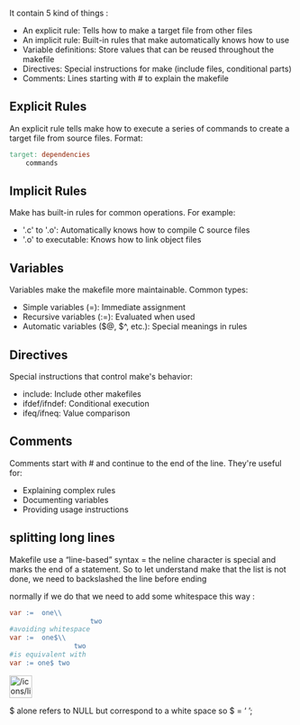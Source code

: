 It contain 5 kind of things :

- An explicit rule: Tells how to make a target file from other files
- An implicit rule: Built-in rules that make automatically knows how to use
- Variable definitions: Store values that can be reused throughout the makefile
- Directives: Special instructions for make (include files, conditional parts)
- Comments: Lines starting with # to explain the makefile

## Explicit Rules

An explicit rule tells make how to execute a series of commands to create a target file from source files. Format:

```makefile
target: dependencies
    commands
```

## Implicit Rules

Make has built-in rules for common operations. For example:

- '.c' to '.o': Automatically knows how to compile C source files
- '.o' to executable: Knows how to link object files

## Variables

Variables make the makefile more maintainable. Common types:

- Simple variables (=): Immediate assignment
- Recursive variables (:=): Evaluated when used
- Automatic variables ($@, $^, etc.): Special meanings in rules

## Directives

Special instructions that control make's behavior:

- include: Include other makefiles
- ifdef/ifndef: Conditional execution
- ifeq/ifneq: Value comparison

## Comments

Comments start with # and continue to the end of the line. They're useful for:

- Explaining complex rules
- Documenting variables
- Providing usage instructions

## splitting long lines

Makefile use a “line-based” syntax = the neline character is special and marks the end of a statement. So to let understand make that the list is not done, we need to backslashed the line before ending

normally if we do that we need to add some whitespace this way :

```makefile
var :=  one\\
					two
#avoiding whitespace
var :=  one$\\
				two
#is equivalent with
var := one$ two
```

<aside> <img src="/icons/light-bulb_yellow.svg" alt="/icons/light-bulb_yellow.svg" width="40px" />

$ alone refers to NULL but correspond to a white space so $ = ‘ ’;

</aside>